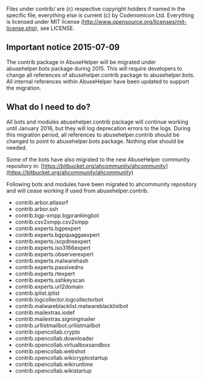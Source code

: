 Files under contrib/ are (c) respective copyright holders if named in the specific file, everything else is current (c) by Codenomicon Ltd. Everything is licensed under MIT license (http://www.opensource.org/licenses/mit-license.php), see LICENSE.

## Important notice 2015-07-09

The contrib package in AbuseHelper will be migrated under abusehelper.bots package during 2015. This will require developers to change all references of abusehelper.contrib package to abusehelper.bots. All internal references within AbuseHelper have been updated to support the migration.

## What do I need to do?

All bots and modules abusehelper.contrib package will continue working until January 2016, but they will log deprecation errors to the logs. During this migration period, all references to abusehelper.contrib should be changed to point to abusehelper.bots package. Nothing else should be needed.

Some of the bots have also migrated to the new AbuseHelper community repository in: [https://bitbucket.org/ahcommunity/ahcommunity](https://bitbucket.org/ahcommunity/ahcommunity)

Following bots and modules have been migrated to ahcommunity repository and will cease working if used from abusehelper.contrib.

* contrib.arbor.atlassrf
* contrib.arbor.ssh
* contrib.bgp-xmpp.bgprankingbot
* contrib.csv2xmpp.csv2xmpp
* contrib.experts.bgpexpert
* contrib.experts.bgpquaggaexpert
* contrib.experts.iscpdnsexpert
* contrib.experts.iso3166expert
* contrib.experts.observerexpert
* contrib.experts.malwarehash
* contrib.experts.passivedns
* contrib.experts.rtexpert
* contrib.experts.sshkeyscan
* contrib.experts.url2domain
* contrib.iplist.iplist
* contrib.logcollector.logcollectorbot
* contrib.malwareblacklist.malwareblacklistbot
* contrib.mailextras.iodef
* contrib.mailextras.signingmailer
* contrib.urllistmailbot.urllistmailbot
* contrib.opencollab.crypto
* contrib.opencollab.downloader
* contrib.opencollab.virtualboxsandbox
* contrib.opencollab.webshot
* contrib.opencollab.wikicryptostartup
* contrib.opencollab.wikiruntime
* contrib.opencollab.wikistartup